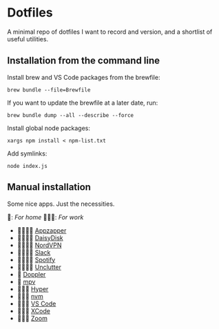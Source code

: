 # Dotfiles

A minimal repo of dotfiles I want to record and version, and a shortlist of useful utilities.

## Installation from the command line

Install brew and VS Code packages from the brewfile:

```shell
brew bundle --file=Brewfile
```

If you want to update the brewfile at a later date, run:

```shell
brew bundle dump --all --describe --force
```

Install global node packages:

```shell
xargs npm install < npm-list.txt
```

Add symlinks:

```shell
node index.js
```

## Manual installation

Some nice apps. Just the necessities.

🏡: _For home_ 🧑🏽‍💻: _For work_

- 🏡🧑🏽‍💻 [Appzapper](https://www.appzapper.com/)
- 🏡🧑🏽‍💻 [DaisyDisk](https://daisydiskapp.com/)
- 🏡🧑🏽‍💻 [NordVPN](https://nordvpn.com/)
- 🏡🧑🏽‍💻 [Slack](https://slack.com/)
- 🏡🧑🏽‍💻 [Spotify](https://spotify.com/)
- 🏡🧑🏽‍💻 [Unclutter](https://unclutterapp.com/)
- 🏡 [Doppler](https://brushedtype.co/doppler/)
- 🏡 [mpv](https://mpv.io/installation/)
- 🧑🏽‍💻 [Hyper](https://hyper.is/)
- 🧑🏽‍💻 [nvm](https://github.com/nvm-sh/nvm)
- 🧑🏽‍💻 [VS Code](https://code.visualstudio.com/)
- 🧑🏽‍💻 [XCode](https://apps.apple.com/us/app/xcode/id497799835?mt=12/)
- 🧑🏽‍💻 [Zoom](https://zoom.us/download?os=mac/)
